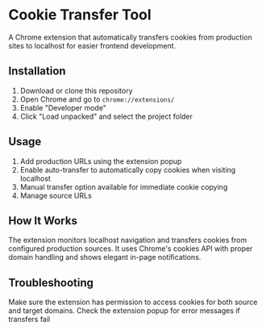 # Cookie Transfer Tool

A Chrome extension that automatically transfers cookies from production sites to localhost for easier frontend development.

## Installation

1. Download or clone this repository
2. Open Chrome and go to `chrome://extensions/`
3. Enable "Developer mode"
4. Click "Load unpacked" and select the project folder

## Usage

1. Add production URLs using the extension popup
2. Enable auto-transfer to automatically copy cookies when visiting localhost
3. Manual transfer option available for immediate cookie copying
4. Manage source URLs

## How It Works

The extension monitors localhost navigation and transfers cookies from configured production sources. It uses Chrome's cookies API with proper domain handling and shows elegant in-page notifications.

## Troubleshooting

Make sure the extension has permission to access cookies for both source and target domains. Check the extension popup for error messages if transfers fail 